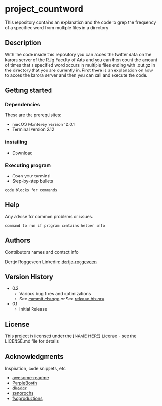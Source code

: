 # project_countword

This repository contains an explanation and the code to grep the frequency of a specified word from multiple files in a directory

## Description

With the code inside this repository you can acces the twitter data on the karora server of the RUg Faculty of Arts and you can then count the amount of times that a specified word occurs in multiple files ending with .out.gz in the directory that you are currently in. First there is an explanation on how to acces the karora server and then you can call and execute the code.

## Getting started 

### Dependencies

These are the prerequisites:
* macOS Monterey version 12.0.1
* Terminal version 2.12

### Installing

* Download

### Executing program

* Open your terminal
* Step-by-step bullets
```
code blocks for commands
```

## Help

Any advise for common problems or issues.
```
command to run if program contains helper info
```

## Authors

Contributors names and contact info

Dertje Roggeveen
Linkedin: [dertje-roggeveen](www.linkedin.com/in/dertje-roggeveen)

## Version History

* 0.2
    * Various bug fixes and optimizations
    * See [commit change]() or See [release history]()
* 0.1
    * Initial Release

## License

This project is licensed under the [NAME HERE] License - see the LICENSE.md file for details

## Acknowledgments

Inspiration, code snippets, etc.
* [awesome-readme](https://github.com/matiassingers/awesome-readme)
* [PurpleBooth](https://gist.github.com/PurpleBooth/109311bb0361f32d87a2)
* [dbader](https://github.com/dbader/readme-template)
* [zenorocha](https://gist.github.com/zenorocha/4526327)
* [fvcproductions](https://gist.github.com/fvcproductions/1bfc2d4aecb01a834b46)
